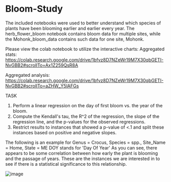 # Bloom-Study

The included notebooks were used to better understand which species of plants have been blooming earlier and earlier every year.
The herb_flower_bloom notebook contains bloom data for multiple sites, while the Mohonk_bloom_data contains such data for one site, Mohonk.

Please view the colab notebook to utilize the interactive charts:
Aggregated stats: https://colab.research.google.com/drive/1bfvz8D7NZeWr19M7X30qbGETI-NvGBB2#scrollTo=Ax1Z259QsR8A

Aggregated analysis: https://colab.research.google.com/drive/1bfvz8D7NZeWr19M7X30qbGETI-NvGBB2#scrollTo=aZHW_Y5lAFGs


TASK
1) Perform a linear regression on the day of first bloom vs. the year of the bloom. 
2) Compute the Kendall's tau, the R^2 of the regression, the slope of the regression line, and the p-values for the observed regressions. 
3) Restrict results to instances that showed a p-value of <.1 and split these instances based on positive and negative slopes.

The following is an example for Genus = Crocus, Species = spp., Site_Name = Home, State = ME
DOY stands for 'Day Of Year'
As you can see, there appears to be some correlation between how early the plant is blooming and the passage of years. These are the instances we are interested in to see if there is a statistical significance to this relationship.


![image](https://github.com/MillerAJ/Bloom-Study/assets/9644656/bcf1034b-5925-45d3-92bf-6a8041056bf4)

